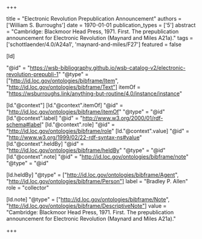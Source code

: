 +++

title = "Electronic Revolution Prepublication Announcement"
authors = ['William S. Burroughs']
date = 1970-01-01
publication_types = ['5']
abstract = "Cambridge: Blackmoor Head Press, 1971. First. The prepublication announcement for Electronic Revolution (Maynard and Miles A21a)."
tags = ['schottlaender/4.0/A24a1', 'maynard-and-miles/F27']
featured = false

[ld]

"@id" = "https://wsb-bibliography.github.io/wsb-catalog-v2/electronic-revolution-prepubli-1"
"@type" = ["http://id.loc.gov/ontologies/bibframe/Item", "http://id.loc.gov/ontologies/bibframe/Text"]
itemOf = "https://wsburroughs.link/anything-but-routine/4.0/instance/instance"

[ld."@context"]
    [ld."@context".itemOf]
    "@id" = "http://id.loc.gov/ontologies/bibframe/itemOf"
    "@type" = "@id"
    [ld."@context".label]
    "@id" = "http://www.w3.org/2000/01/rdf-schema#label"
    [ld."@context".role]
    "@id" = "http://id.loc.gov/ontologies/bibframe/role"
    [ld."@context".value]
    "@id" = "http://www.w3.org/1999/02/22-rdf-syntax-ns#value"
    [ld."@context".heldBy]
    "@id" = "http://id.loc.gov/ontologies/bibframe/heldBy"
    "@type" = "@id"
    [ld."@context".note]
    "@id" = "http://id.loc.gov/ontologies/bibframe/note"
    "@type" = "@id"

[ld.heldBy]
"@type" = ["http://id.loc.gov/ontologies/bibframe/Agent", "http://id.loc.gov/ontologies/bibframe/Person"]
label = "Bradley P. Allen"
role = "collector"

[ld.note]
"@type" = ["http://id.loc.gov/ontologies/bibframe/Note", "http://id.loc.gov/ontologies/bibframe/DescriptiveNote"]
value = "Cambridge: Blackmoor Head Press, 1971. First. The prepublication announcement for Electronic Revolution (Maynard and Miles A21a)."

+++

